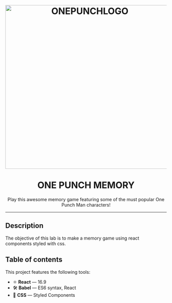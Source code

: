 <h1 align="center">
<br>
  <a href="https://en.wikipedia.org/wiki/One-Punch_Man"><img src="https://images-na.ssl-images-amazon.com/images/I/912Ip2nA1uL._RI_.jpg" alt="ONEPUNCHLOGO" width=512"></a>
<br>
<br>
ONE PUNCH MEMORY
</h1>

<p align="center">Play this awesome memory game featuring some of the must popular One Punch Man characters!</p>


<hr />

## Description
The objective of this lab is to make a memory game using react components styled with css.

## Table of contents

This project features the following tools:

- ⚛ **React** — 16.9
- 🛠 **Babel** — ES6 syntax, React
- 💅 **CSS** — Styled Components
